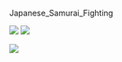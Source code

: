 Japanese_Samurai_Fighting




![](https://pbs.twimg.com/media/Fcq6yUiXkAAQSdP?format=jpg&name=large)
![](https://pbs.twimg.com/media/Fcq6wRIX0AAM_Yx?format=png&name=large)

![]( https://pbs.twimg.com/media/FcWdNKiWAAA0YKJ?format=png&name=medium  )

